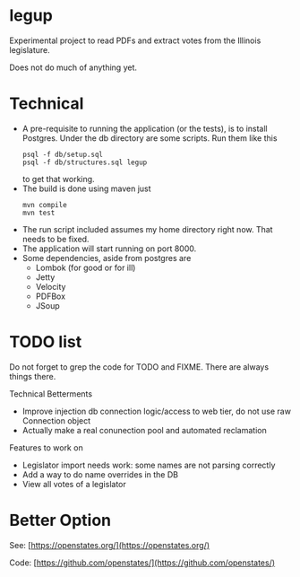 # legup

Experimental project to read PDFs and extract votes from the Illinois legislature.

Does not do much of anything yet.

# Technical

* A pre-requisite to running the application (or the tests), is to install Postgres.
  Under the db directory are some scripts. Run them like this
    ````
    psql -f db/setup.sql
    psql -f db/structures.sql legup
    ````
    to get that working.
* The build is done using maven just
   ```` 
   mvn compile
   mvn test
   ````   
* The run script included assumes my home directory right now. That needs to be fixed.
* The application will start running on port 8000.
* Some dependencies, aside from postgres are
  * Lombok (for good or for ill)
  * Jetty
  * Velocity
  * PDFBox
  * JSoup    

# TODO list

Do not forget to grep the code for TODO and FIXME. There are always things there.

Technical Betterments

* Improve injection db connection logic/access to web tier, do not use raw Connection object
* Actually make a real conunection pool and automated reclamation

Features to work on

* Legislator import needs work: some names are not parsing correctly
* Add a way to do name overrides in the DB
* View all votes of a legislator

# Better Option

See: [https://openstates.org/](https://openstates.org/)

Code: [https://github.com/openstates/](https://github.com/openstates/)
